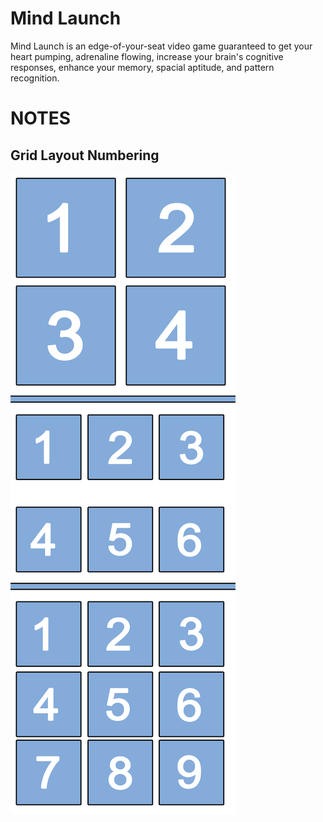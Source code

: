 # Mind Launch
Mind Launch is an edge-of-your-seat video game guaranteed to get your heart pumping, adrenaline flowing, increase your brain's cognitive responses, enhance your memory, spacial aptitude, and pattern recognition.

# NOTES
## Grid Layout Numbering
![alt tag](https://raw.githubusercontent.com/cassiussa/mind-launch/master/References/Grid%20Layout.png)
